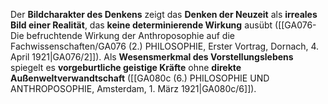 
Der **Bildcharakter des Denkens** zeigt das **Denken der Neuzeit** als **irreales Bild einer Realität**, das **keine determinierende Wirkung** ausübt ([[GA076-Die befruchtende Wirkung der Anthroposophie auf die Fachwissenschaften/GA076 (2.) PHILOSOPHIE, Erster Vortrag, Dornach, 4. April 1921|GA076/2]]). Als **Wesensmerkmal des Vorstellungslebens** spiegelt es **vorgeburtliche geistige Kräfte** ohne **direkte Außenweltverwandtschaft** ([[GA080c (6.) PHILOSOPHIE UND ANTHROPOSOPHIE, Amsterdam, 1. März 1921|GA080c/6]]).
